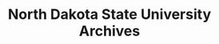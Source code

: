 ---
layout: repo
title: "North Dakota State University Archives"
id: 6228
permalink: repos/6228/
---